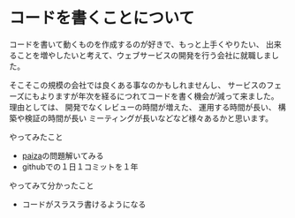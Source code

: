 # コードを書くことについて
コードを書いて動くものを作成するのが好きで、もっと上手くやりたい、
出来ることを増やしたいと考えて、ウェブサービスの開発を行う会社に就職しました。

そこそこの規模の会社では良くある事なのかもしれませんし、
サービスのフェーズにもよりますが年次を経るにつれてコードを書く機会が減って来ました。
理由としては、
開発でなくレビューの時間が増えた、
運用する時間が長い、
構築や検証の時間が長い
ミーティングが長いなどなど様々あるかと思います。

やってみたこと
- [paiza](https://paiza.jp/challenges)の問題解いてみる
- githubでの１日１コミットを１年


やってみて分かったこと
- コードがスラスラ書けるようになる